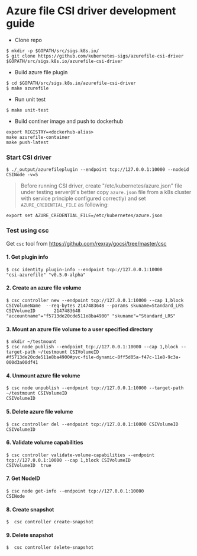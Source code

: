 # Azure file CSI driver development guide

 - Clone repo
```
$ mkdir -p $GOPATH/src/sigs.k8s.io/
$ git clone https://github.com/kubernetes-sigs/azurefile-csi-driver $GOPATH/src/sigs.k8s.io/azurefile-csi-driver
```

 - Build azure file plugin
```
$ cd $GOPATH/src/sigs.k8s.io/azurefile-csi-driver
$ make azurefile
```

 - Run unit test
```
$ make unit-test
```

 - Build continer image and push to dockerhub
```
export REGISTRY=<dockerhub-alias>
make azurefile-container
make push-latest
```

### Start CSI driver
```
$ ./_output/azurefileplugin --endpoint tcp://127.0.0.1:10000 --nodeid CSINode -v=5
```
> Before running CSI driver, create "/etc/kubernetes/azure.json" file under testing server(it's better copy `azure.json` file from a k8s cluster with service principle configured correctly) and set `AZURE_CREDENTIAL_FILE` as following:
```
export set AZURE_CREDENTIAL_FILE=/etc/kubernetes/azure.json
```

### Test using csc
Get ```csc``` tool from https://github.com/rexray/gocsi/tree/master/csc

#### 1. Get plugin info
```
$ csc identity plugin-info --endpoint tcp://127.0.0.1:10000
"csi-azurefile" "v0.5.0-alpha"
```

#### 2. Create an azure file volume
```
$ csc controller new --endpoint tcp://127.0.0.1:10000 --cap 1,block CSIVolumeName  --req-bytes 2147483648 --params skuname=Standard_LRS
CSIVolumeID       2147483648      "accountname"="f5713de20cde511e8ba4900" "skuname"="Standard_LRS"
```

#### 3. Mount an azure file volume to a user specified directory
```
$ mkdir ~/testmount
$ csc node publish --endpoint tcp://127.0.0.1:10000 --cap 1,block --target-path ~/testmount CSIVolumeID
#f5713de20cde511e8ba4900#pvc-file-dynamic-8ff5d05a-f47c-11e8-9c3a-000d3a00df41
```

#### 4. Unmount azure file volume
```
$ csc node unpublish --endpoint tcp://127.0.0.1:10000 --target-path ~/testmount CSIVolumeID
CSIVolumeID
```

#### 5. Delete azure file volume
```
$ csc controller del --endpoint tcp://127.0.0.1:10000 CSIVolumeID
CSIVolumeID
```

#### 6. Validate volume capabilities
```
$ csc controller validate-volume-capabilities --endpoint tcp://127.0.0.1:10000 --cap 1,block CSIVolumeID
CSIVolumeID  true
```

#### 7. Get NodeID
```
$ csc node get-info --endpoint tcp://127.0.0.1:10000
CSINode
```

#### 8. Create snapshot
```
$  csc controller create-snapshot
```

#### 9. Delete snapshot
```
$  csc controller delete-snapshot
```
